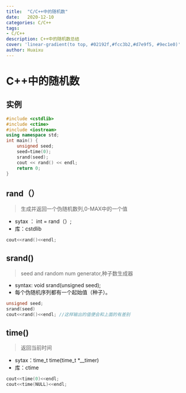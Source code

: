 ```yaml
---
title:  "C/C++中的随机数"
date:   2020-12-10
categories: C/C++ 
tags: 
- C/C++
description: C++中的随机数总结
cover: 'linear-gradient(to top, #02192f,#fcc3b2,#d7e9f5, #9ec1e0)'
author: Huaixu
---
```

# C++中的随机数

## 实例
```cpp
#include <cstdlib>
#include <ctime>
#include <iostream>
using namespace std;
int main() {
    unsigned seed;
    seed=time(0);
    srand(seed);
    cout << rand() << endl;
    return 0;
}
```

## rand（）
> 生成并返回一个伪随机数列,0-MAX中的一个值
- sytax ： int = rand（）;
- 库：cstdlib
```cpp
cout<<rand()<<endl;
```
## srand()
> seed and random num generator,种子数生成器
- syntax: void srand(unsigned seed);
- 每个伪随机序列都有一个起始值（种子）。
```cpp
unsigned seed;
srand(seed)
cout<<rand()<<endl; //这样输出的值便会和上面的有差别
```
## time()
>返回当前时间
- sytax：time_t time(time_t *__timer)
- 库：ctime
```cpp
cout<<time(0)<<endl;
cout<<time(NULL)<<endl;
```

